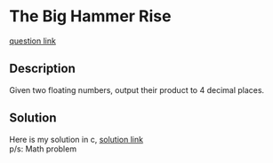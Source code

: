 # The Big Hammer Rise
[question link](https://140.114.85.195/problem/26)

## Description
Given two floating numbers, output their product to 4 decimal places.

## Solution
Here is my solution in c, [solution link](https://github.com/SJieNg123/Code-practice/blob/main/Nthu%20IPHTOJ/Problem026%20-%20The%20Big%20Hammer%20Rise.c)
<br>p/s: Math problem
